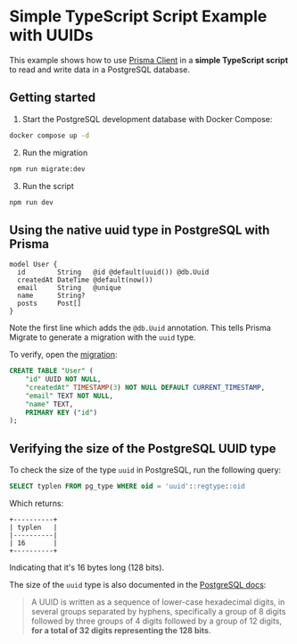 # Simple TypeScript Script Example with UUIDs

This example shows how to use [Prisma Client](https://www.prisma.io/docs/reference/tools-and-interfaces/prisma-client) in a **simple TypeScript script** to read and write data in a PostgreSQL database.

## Getting started

1. Start the PostgreSQL development database with Docker Compose:

```bash
docker compose up -d
```

2. Run the migration

```bash
npm run migrate:dev
```

3. Run the script

```bash
npm run dev
```

## Using the native uuid type in PostgreSQL with Prisma

```prisma
model User {
  id        String   @id @default(uuid()) @db.Uuid
  createdAt DateTime @default(now())
  email     String   @unique
  name      String?
  posts     Post[]
}
```

Note the first line which adds the `@db.Uuid` annotation. This tells Prisma Migrate to generate a migration with the `uuid` type.

To verify, open the [migration](./prisma/migrations/20210506095939_/migration.sql):

```sql
CREATE TABLE "User" (
    "id" UUID NOT NULL,
    "createdAt" TIMESTAMP(3) NOT NULL DEFAULT CURRENT_TIMESTAMP,
    "email" TEXT NOT NULL,
    "name" TEXT,
    PRIMARY KEY ("id")
);
```

## Verifying the size of the PostgreSQL UUID type

To check the size of the type `uuid` in PostgreSQL, run the following query:

```sql
SELECT typlen FROM pg_type WHERE oid = 'uuid'::regtype::oid
```

Which returns:

```
+----------+
| typlen   |
|----------|
| 16       |
+----------+
```

Indicating that it's 16 bytes long (128 bits).

The size of the `uuid` type is also documented in the [PostgreSQL docs](https://www.postgresql.org/docs/current/datatype-uuid.html):

> A UUID is written as a sequence of lower-case hexadecimal digits, in several groups separated by hyphens, specifically a group of 8 digits followed by three groups of 4 digits followed by a group of 12 digits, **for a total of 32 digits representing the 128 bits**.
